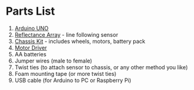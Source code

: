 # Parts List

1. [Arduino UNO](http://amzn.to/1mpPBNC)
1. [Reflectance Array](https://www.pololu.com/product/2456) - line following sensor
1. [Chassis Kit](http://amzn.to/1Mji0Kc) - includes wheels, motors, battery pack
1. [Motor Driver](https://www.pololu.com/product/2511)
1. AA batteries
1. Jumper wires (male to female)
1. Twist ties (to attach sensor to chassis, or any other method you like)
1. Foam mounting tape (or more twist ties)
1. USB cable (for Arduino to PC or Raspberry Pi)
